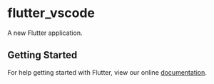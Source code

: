 # flutter_vscode

A new Flutter application.

## Getting Started

For help getting started with Flutter, view our online
[documentation](https://flutter.io/).
